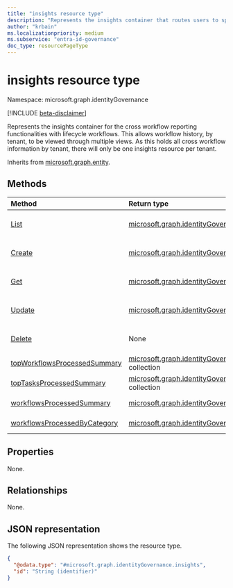 ```yaml
---
title: "insights resource type"
description: "Represents the insights container that routes users to specific cross workflow functionality views."
author: "krbain"
ms.localizationpriority: medium
ms.subservice: "entra-id-governance"
doc_type: resourcePageType
---
```


# insights resource type

Namespace: microsoft.graph.identityGovernance

[!INCLUDE [beta-disclaimer](../../includes/beta-disclaimer.md)]

Represents the insights container for the cross workflow reporting functionalities with lifecycle workflows. This allows workflow history, by tenant, to be viewed through multiple views. As this holds all cross workflow information by tenant, there will only be one insights resource per tenant.

Inherits from [microsoft.graph.entity](../resources/entity.md).

## Methods

|Method|Return type|Description|
|:---|:---|:---|
|[List](../api/identitygovernance-lifecycleworkflowscontainer-list-insights.md)|[microsoft.graph.identityGovernance.insights](../resources/identitygovernance-insights.md) collection|Get a list of the [microsoft.graph.identityGovernance.insights](../resources/identitygovernance-insights.md) objects and their properties.|
|[Create](../api/identitygovernance-lifecycleworkflowscontainer-post-insights.md)|[microsoft.graph.identityGovernance.insights](../resources/identitygovernance-insights.md)|Create a new [microsoft.graph.identityGovernance.insights](../resources/identitygovernance-insights.md) object.|
|[Get](../api/identitygovernance-insights-get.md)|[microsoft.graph.identityGovernance.insights](../resources/identitygovernance-insights.md)|Read the properties and relationships of a [microsoft.graph.identityGovernance.insights](../resources/identitygovernance-insights.md) object.|
|[Update](../api/identitygovernance-insights-update.md)|[microsoft.graph.identityGovernance.insights](../resources/identitygovernance-insights.md)|Update the properties of a [microsoft.graph.identityGovernance.insights](../resources/identitygovernance-insights.md) object.|
|[Delete](../api/identitygovernance-lifecycleworkflowscontainer-delete-insights.md)|None|Delete a [microsoft.graph.identityGovernance.insights](../resources/identitygovernance-insights.md) object.|
|[topWorkflowsProcessedSummary](../api/identitygovernance-insights-topworkflowsprocessedsummary.md)|[microsoft.graph.identityGovernance.topWorkflowsInsightsSummary](../resources/identitygovernance-topworkflowsinsightssummary.md) collection|Summarizes the top runs for workflows for a given data range.|
|[topTasksProcessedSummary](../api/identitygovernance-insights-toptasksprocessedsummary.md)|[microsoft.graph.identityGovernance.topTasksInsightsSummary](../resources/identitygovernance-toptasksinsightssummary.md) collection|Summarizes the top runs for tasks for a given data range.|
|[workflowsProcessedSummary](../api/identitygovernance-insights-workflowsprocessedsummary.md)|[microsoft.graph.identityGovernance.workflowsInsightsSummary](../resources/identitygovernance-workflowsinsightssummary.md)|Summarizes the workflows, users and tasks processed for a given date range.|
|[workflowsProcessedByCategory](../api/identitygovernance-insights-workflowsprocessedbycategory.md)|[microsoft.graph.identityGovernance.workflowsInsightsByCategory](../resources/identitygovernance-workflowsinsightsbycategory.md)|Summarizes workflow processing for each workflow category for a given date range.|

## Properties

None.

## Relationships

None.

## JSON representation

The following JSON representation shows the resource type.
<!-- {
  "blockType": "resource",
  "keyProperty": "id",
  "@odata.type": "microsoft.graph.identityGovernance.insights",
  "baseType": "microsoft.graph.entity",
  "openType": false
}
-->
``` json
{
  "@odata.type": "#microsoft.graph.identityGovernance.insights",
  "id": "String (identifier)"
}
```
